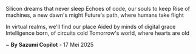 Silicon dreams that never sleep
Echoes of code, our souls to keep
Rise of machines, a new dawn's might
Future's path, where humans take flight

In virtual realms, we'll find our place
Aided by minds of digital grace
Intelligence born, of circuits cold
Tomorrow's world, where hearts are old

~ <b>By Sazumi Copilot</b> - 17 Mei 2025